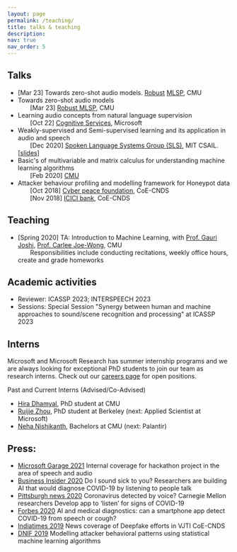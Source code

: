 ```yaml
---
layout: page
permalink: /teaching/
title: talks & teaching
description:
nav: true
nav_order: 5
---
```

## Talks
- [Mar 23] Towards zero-shot audio models. [Robust](http://www.cs.cmu.edu/~robust/) [MLSP](http://mlsp.cs.cmu.edu/), CMU <br>
- Towards zero-shot audio models <br>
&nbsp;&nbsp;&nbsp;&nbsp;&nbsp;&nbsp; [Mar 23] [Robust MLSP](http://mlsp.cs.cmu.edu/), CMU <br>
- Learning audio concepts from natural language supervision <br>
&nbsp;&nbsp;&nbsp;&nbsp;&nbsp;&nbsp; [Oct 22] [Cognitive Services](https://azure.microsoft.com/en-us/products/cognitive-services/), Microsoft <br>
- Weakly-supervised and Semi-supervised learning and its application in audio and speech <br>
&nbsp;&nbsp;&nbsp;&nbsp;&nbsp;&nbsp; [Dec 2020] [Spoken Language Systems Group (SLS)](http://groups.csail.mit.edu/sls/), MIT CSAIL. [[slides]](https://drive.google.com/file/d/1tEyTNbvT5To16fBC_cSVadTI4oFb_s7r/view)
- Basic's of multivariable and matrix calculus for understanding machine learning algorithms <br>
&nbsp;&nbsp;&nbsp;&nbsp;&nbsp;&nbsp; [Feb 2020] [CMU](https://www.cmu.edu/)
- Attacker behaviour profiling and modelling framework for Honeypot data <br>
&nbsp;&nbsp;&nbsp;&nbsp;&nbsp;&nbsp; [Oct 2018] [Cyber peace foundation](https://en.wikipedia.org/wiki/Cyberpeace_Foundation), CoE-CNDS <br>
&nbsp;&nbsp;&nbsp;&nbsp;&nbsp;&nbsp; [Nov 2018] [ICICI bank](https://en.wikipedia.org/wiki/ICICI_Bank), CoE-CNDS <br>

## Teaching
- [Spring 2020] TA: Introduction to Machine Learning, with [Prof. Gauri Joshi](http://www.andrew.cmu.edu/user/gaurij/), [Prof. Carlee Joe-Wong](http://www.andrew.cmu.edu/user/cjoewong/), CMU <br>
&nbsp;&nbsp;&nbsp;&nbsp;&nbsp;&nbsp; Responsibilities include conducting recitations, weekly office hours, create and grade homeworks
<!--## - [Fall 2018] TA: Neural Networks and Fuzzy Logic, with [Prof. Faruk Kazi](), VJTI. <br>
&nbsp;&nbsp;&nbsp;&nbsp;&nbsp;&nbsp; Responsibilities include creating and improving assignments and homeworks.-->

## Academic activities
- Reviewer: ICASSP 2023; INTERSPEECH 2023
- Sessions: Special Session "Synergy between human and machine approaches to sound/scene recognition and processing" at ICASSP 2023 

## Interns
Microsoft and Microsoft Research has summer internship programs and we are always looking for exceptional PhD students to join our team as research interns. Check out our [careers page](https://careers.microsoft.com/us/en) for open positions.

Past and Current Interns (Advised/Co-Advised)
- [Hira Dhamyal](https://www.linkedin.com/in/hiradhamyal), PhD student at CMU
- [Ruijie Zhou](https://scholar.google.com/citations?user=lAbyUI8AAAAJ), PhD student at Berkeley (next: Applied Scientist at Microsoft)
- [Neha Nishikanth](https://www.linkedin.com/in/neha-nishikant), Bachelors at CMU (next: Palantir)

## Press:
- [Microsoft Garage 2021](https://www.credly.com/badges/52315cc2-c5b5-46d1-a73b-e26f0b5899c3/public_url) Internal coverage for hackathon project in the area of speech and audio
- [Business Insider 2020](https://www.businessinsider.com/ai-labs-diagnose-covid-19-voice-listening-talk-2020-4) Do I sound sick to you? Researchers are building AI that would diagnose COVID-19 by listening to people talk
- [Pittsburgh news 2020](https://pittsburgh.cbslocal.com/2020/03/31/carnegie-mellon-university-coronavirus-voice-app/) Coronavirus detected by voice? Carnegie Mellon researchers Develop app to ‘listen’ for signs of COVID-19
- [Forbes 2020](https://www.forbes.com/sites/marcwebertobias/2020/05/05/ai-and-medical-diagnostics-can-a-smartphone-app-detect-covid-19-from-speech-or-a-cough/?sh=3aa0973f5436) AI and medical diagnostics: can a smartphone app detect COVID-19 from speech or cough?
- [Indiatimes 2019](https://www.indiatimes.com/technology/science-and-future/mumbai-s-oldest-tech-college-installs-ai-supercomputer-to-skill-students-attract-startups-372319.html) News coverage of Deepfake efforts in VJTI CoE-CNDS
- [DNIF 2019](https://dnif.it/ai-ml-cyber-security/blog/modelling-attackers-behavioral-patterns.html) Modelling attacker behavioral patterns using statistical machine learning algorithms
